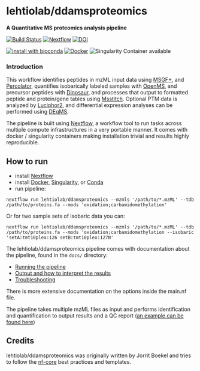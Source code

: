 # lehtiolab/ddamsproteomics
**A Quantitative MS proteomics analysis pipeline**

[![Build Status](https://travis-ci.org/lehtiolab/ddamsproteomics.svg?branch=master)](https://travis-ci.org/lehtiolab/ddamsproteomics)
[![Nextflow](https://img.shields.io/badge/nextflow-%E2%89%A519.04.1-brightgreen.svg)](https://www.nextflow.io/)
[![DOI](https://zenodo.org/badge/219955514.svg)](https://zenodo.org/badge/latestdoi/219955514)

[![install with bioconda](https://img.shields.io/badge/install%20with-bioconda-brightgreen.svg)](http://bioconda.github.io/)
[![Docker](https://img.shields.io/docker/automated/lehtiolab/ddamsproteomics.svg)](https://hub.docker.com/r/lehtiolab/ddamsproteomics)
![Singularity Container available](
https://img.shields.io/badge/singularity-available-7E4C74.svg)

### Introduction
This workflow identifies peptides in mzML input data using [MSGF+](https://github.com/MSGFPlus/msgfplus), and [Percolator](https://github.com/percolator/percolator/), quantifies isobarically labeled samples with [OpenMS](https://github.com/openms/openms), and precursor peptides with [Dinosaur](https://github.com/fickludd/dinosaur), and processes that output to formatted peptide and protein/gene tables using [Msstitch](https://github.com/lehtiolab/msstitch). Optional PTM data is analyzed by [Luciphor2](https://github.com/dfermin/lucxor), and differential expression analyses can be performed using [DEqMS](https://github.com/yafeng/deqms). 

The pipeline is built using [Nextflow](https://www.nextflow.io), a workflow tool to run tasks across multiple compute infrastructures in a very portable manner. It comes with docker / singularity containers making installation trivial and results highly reproducible.


## How to run

- install [Nextflow](https://nextflow.io)
- install [Docker](https://docs.docker.com/engine/installation/), [Singularity](https://www.sylabs.io/guides/3.0/user-guide/), or [Conda](https://conda.io/miniconda.html)
- run pipeline:

```
nextflow run lehtiolab/ddamsproteomics --mzmls '/path/to/*.mzML' --tdb /path/to/proteins.fa --mods 'oxidation;carbamidomethylation'
```

Or for two sample sets of isobaric data you can:

```
nextflow run lehtiolab/ddamsproteomics --mzmls '/path/to/*.mzML' --tdb /path/to/proteins.fa --mods 'oxidation;carbamidomethylation --isobaric 'setA:tmt10plex:126 setB:tmt10plex:127N'
```

The lehtiolab/ddamsproteomics pipeline comes with documentation about the pipeline, found in the `docs/` directory:

- [Running the pipeline](docs/usage.md)
- [Output and how to interpret the results](docs/output.md)
- [Troubleshooting](https://nf-co.re/usage/troubleshooting)

There is more extensive documentation on the options inside the main.nf file.

The pipeline takes multiple mzML files as input and performs identification and quantification to output results and a QC report ([an example can be found here](docs/example_qc.html)) 


## Credits
lehtiolab/ddamsproteomics was originally written by Jorrit Boekel and tries to follow the [nf-core](https://nf-co.re) best practices and templates.
